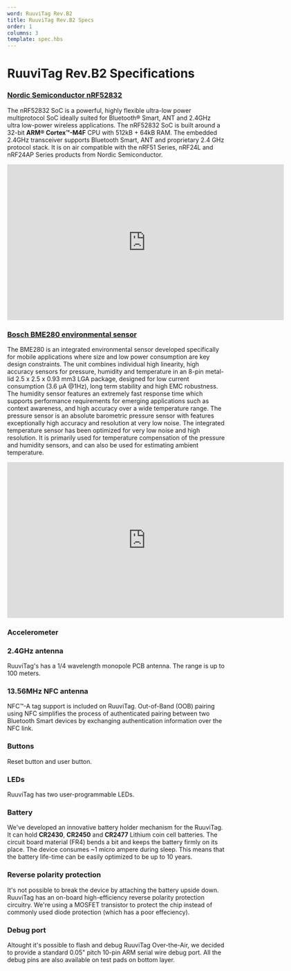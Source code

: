 ```yaml
---
word: RuuviTag Rev.B2
title: RuuviTag Rev.B2 Specs
order: 1
columns: 3
template: spec.hbs
---
```

# RuuviTag Rev.B2 Specifications

### [Nordic Semiconductor nRF52832](https://www.nordicsemi.com/eng/Products/Bluetooth-Smart-Bluetooth-low-energy/nRF52832)
The nRF52832 SoC is a powerful, highly flexible ultra-low power multiprotocol SoC ideally suited for Bluetooth® Smart, ANT and 2.4GHz ultra low-power wireless applications. The nRF52832 SoC is built around a 32-bit **ARM® Cortex™-M4F** CPU with 512kB + 64kB RAM. The embedded 2.4GHz transceiver supports Bluetooth Smart, ANT and proprietary 2.4 GHz protocol stack. It is on air compatible with the nRF51 Series, nRF24L and nRF24AP Series products from Nordic Semiconductor.
<iframe width="640" height="360" src="https://www.youtube.com/embed/ja3USlRVAok?rel=0" frameborder="0" allowfullscreen></iframe>

### [Bosch BME280 environmental sensor](http://www.bosch-sensortec.com/en/homepage/products_3/environmental_sensors_1/bme280/bme280_1)
The BME280 is an integrated environmental sensor developed specifically for mobile applications where size and low power consumption are key design constraints. The unit combines individual high linearity, high accuracy sensors for pressure, humidity and temperature in an 8-pin metal-lid 2.5 x 2.5 x 0.93 mm3 LGA package, designed for low current consumption (3.6 μA @1Hz), long term stability and high EMC robustness. The humidity sensor features an extremely fast response time which supports performance requirements for emerging applications such as context awareness, and high accuracy over a wide temperature range. The pressure sensor is an absolute barometric pressure sensor with features exceptionally high accuracy and resolution at very low noise. The integrated temperature sensor has been optimized for very low noise and high resolution. It is primarily used for temperature compensation of the pressure and humidity sensors, and can also be used for estimating ambient temperature.  
<iframe width="640" height="360" src="https://www.youtube.com/embed/0XuL2fY7_NQ?rel=0" frameborder="0" allowfullscreen></iframe>
  
### Accelerometer

### 2.4GHz antenna
RuuviTag's has a 1/4 wavelength monopole PCB antenna. The range is up to 100 meters.

### 13.56MHz NFC antenna
NFC™-A tag support is included on RuuviTag. Out-of-Band (OOB) pairing using NFC simplifies the process of authenticated pairing between two Bluetooth Smart devices by exchanging authentication information over the NFC link.

### Buttons
Reset button and user button.

### LEDs
RuuviTag has two user-programmable LEDs.

### Battery
We've developed an innovative battery holder mechanism for the RuuviTag. It can hold **CR2430**, **CR2450** and **CR2477** Lithium coin cell batteries. The circuit board material (FR4) bends a bit and keeps the battery firmly on its place. The device consumes ~1 micro ampere during sleep. This means that the battery life-time can be easily optimized to be up to 10 years.

### Reverse polarity protection
It's not possible to break the device by attaching the battery upside down. RuuviTag has an on-board high-efficiency reverse polarity protection circuitry. We're using a MOSFET transistor to protect the chip instead of commonly used diode protection (which has a poor effeciency).

### Debug port
Altought it's possible to flash and debug RuuviTag Over-the-Air, we decided to provide a standard 0.05" pitch 10-pin ARM serial wire debug port. All the debug pins are also available on test pads on bottom layer.

###